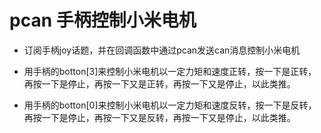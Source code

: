 # pcan 手柄控制小米电机

- 订阅手柄joy话题，并在回调函数中通过pcan发送can消息控制小米电机

- 用手柄的botton[3]来控制小米电机以一定力矩和速度正转，按一下是正转，再按一下是停止，再按一下又是正转，再按一下又是停止，以此类推。
- 用手柄的botton[0]来控制小米电机以一定力矩和速度反转，按一下是反转，再按一下是停止，再按一下又是反转，再按一下又是停止，以此类推。